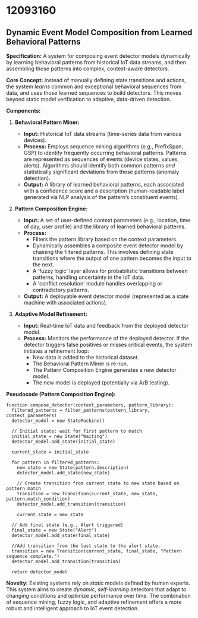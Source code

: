 # 12093160

## Dynamic Event Model Composition from Learned Behavioral Patterns

**Specification:** A system for composing event detector models dynamically by learning behavioral patterns from historical IoT data streams, and then assembling those patterns into complex, context-aware detectors.

**Core Concept:** Instead of manually defining state transitions and actions, the system *learns* common and exceptional behavioral sequences from data, and uses those learned sequences to build detectors. This moves beyond static model verification to adaptive, data-driven detection.

**Components:**

1.  **Behavioral Pattern Miner:**
    *   **Input:** Historical IoT data streams (time-series data from various devices).
    *   **Process:** Employs sequence mining algorithms (e.g., PrefixSpan, GSP) to identify frequently occurring behavioral patterns. Patterns are represented as sequences of events (device states, values, alerts). Algorithms should identify both common patterns *and* statistically significant deviations from those patterns (anomaly detection).
    *   **Output:** A library of learned behavioral patterns, each associated with a confidence score and a description (human-readable label generated via NLP analysis of the pattern’s constituent events).

2.  **Pattern Composition Engine:**
    *   **Input:** A set of user-defined context parameters (e.g., location, time of day, user profile) and the library of learned behavioral patterns.
    *   **Process:** 
        *   Filters the pattern library based on the context parameters.
        *   Dynamically assembles a composite event detector model by chaining the filtered patterns.  This involves defining state transitions where the output of one pattern becomes the input to the next. 
        *   A 'fuzzy logic' layer allows for probabilistic transitions between patterns, handling uncertainty in the IoT data.
        *   A 'conflict resolution' module handles overlapping or contradictory patterns.
    *   **Output:** A deployable event detector model (represented as a state machine with associated actions).

3.  **Adaptive Model Refinement:**
    *   **Input:** Real-time IoT data and feedback from the deployed detector model.
    *   **Process:** Monitors the performance of the deployed detector.  If the detector triggers false positives or misses critical events, the system initiates a refinement loop:
        *   New data is added to the historical dataset.
        *   The Behavioral Pattern Miner is re-run.
        *   The Pattern Composition Engine generates a new detector model.
        *   The new model is deployed (potentially via A/B testing).

**Pseudocode (Pattern Composition Engine):**

```pseudocode
function compose_detector(context_parameters, pattern_library):
  filtered_patterns = filter_patterns(pattern_library, context_parameters)
  detector_model = new StateMachine()
  
  // Initial state: wait for first pattern to match
  initial_state = new State("Waiting")
  detector_model.add_state(initial_state)

  current_state = initial_state
  
  for pattern in filtered_patterns:
    new_state = new State(pattern.description)
    detector_model.add_state(new_state)
    
    // Create transition from current state to new state based on pattern match
    transition = new Transition(current_state, new_state, pattern.match_condition)
    detector_model.add_transition(transition)
    
    current_state = new_state

  // Add final state (e.g., Alert triggered)
  final_state = new State("Alert")
  detector_model.add_state(final_state)

  //Add transition from the last state to the alert state.
  transition = new Transition(current_state, final_state, "Pattern sequence complete.")
  detector_model.add_transition(transition)

  return detector_model
```

**Novelty:**  Existing systems rely on *static* models defined by human experts. This system aims to create *dynamic*, *self-learning* detectors that adapt to changing conditions and optimize performance over time.  The combination of sequence mining, fuzzy logic, and adaptive refinement offers a more robust and intelligent approach to IoT event detection.